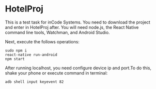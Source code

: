 # HotelProj
This is a test task for inCode Systems. You need to download the project and enter in HotelProj after.
You will need node.js, the React Native command line tools, Watchman, and Android Studio.

Next, execute the follows operations:
```
sudo npm i
react-native run-android
npm start
```
After running localhost, you need configure device ip and port.To do this, shake your phone or execute command in terminal:
```
adb shell input keyevent 82
```
